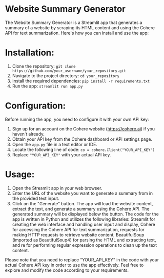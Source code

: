 # Website Summary Generator
The Website Summary Generator is a Streamlit app that generates a summary of a website by scraping its HTML content and using the Cohere API for text summarization. Here's how you can install and use the app:

# Installation:
1. Clone the repository: `git clone https://github.com/your_username/your_repository.git`
2. Navigate to the project directory: `cd your_repository`
3. Install the required dependencies: `pip install -r requirements.txt`
4. Run the app: `streamlit run app.py`

# Configuration:
Before running the app, you need to configure it with your own API key:
1. Sign up for an account on the Cohere website (https://cohere.ai) if you haven't already.
2. Obtain your API key from the Cohere dashboard or API settings page.
3. Open the `app.py` file in a text editor or IDE.
4. Locate the following line of code: `co = cohere.Client("YOUR_API_KEY")`
5. Replace `"YOUR_API_KEY"` with your actual API key.

# Usage:
1. Open the Streamlit app in your web browser.
2. Enter the URL of the website you want to generate a summary from in the provided text input.
3. Click on the "Generate" button.
The app will load the website content, extract the text, and generate a summary using the Cohere API.
The generated summary will be displayed below the button.
The code for the app is written in Python and utilizes the following libraries: Streamlit for creating the web interface and handling user input and display, Cohere for accessing the Cohere API for text summarization, requests for making HTTP requests to retrieve website content, BeautifulSoup (imported as BeautifulSoup4) for parsing the HTML and extracting text, and re for performing regular expression operations to clean up the text content.

Please note that you need to replace "YOUR_API_KEY" in the code with your actual Cohere API key in order to use the app effectively. Feel free to explore and modify the code according to your requirements.
